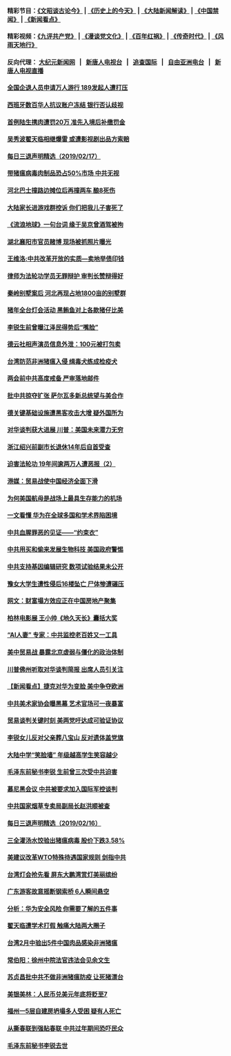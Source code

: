 #### 精彩节目：[《文昭谈古论今》](http://198.13.36.48/wenzhao) | [《历史上的今天》](http://198.13.36.48/today-in-history) | [《大陆新闻解读》](http://198.13.36.48/ntdtv-comedy) | [《中国禁闻》](http://198.13.36.48/ntdtv-news) | [《新闻看点》](http://198.13.36.48/news-insight) 

 #### 精彩视频：[《九评共产党》](http://198.13.36.48:10000/videos/jiuping) | [《漫谈党文化》](http://198.13.36.48:10000/videos/mtdwh) | [《百年红祸》](http://198.13.36.48:10000/videos/bnhh) | [《传奇时代》](http://198.13.36.48:10000/videos/legend) | [《风雨天地行》](http://198.13.36.48:10000/videos/fytdx) 

 #### 反向代理： [大纪元新闻网](http://198.13.36.48:10080/) &nbsp;&nbsp;|&nbsp;&nbsp; [新唐人电视台](http://198.13.36.48:8000/) &nbsp;&nbsp;|&nbsp;&nbsp; [追查国际](http://198.13.36.48:10010/) &nbsp;&nbsp;|&nbsp;&nbsp; [自由亚洲电台](http://198.13.36.48:9800/) &nbsp;&nbsp;|&nbsp;&nbsp; [新唐人电视直播](http://198.13.36.48/) 

#### [全国企退人员申请万人游行 189发起人遭打压](../pages/nsc413/n11052169.md?t=02180547) 


#### [西班牙数百华人抗议账户冻结 银行否认歧视](../pages/nsc413/n11052166.md?t=02180547) 

#### [首例陆生携肉遭罚20万 准先入境后补缴罚金](../pages/nsc413/n11051767.md?t=02180547) 

#### [吴秀波翟天临相继爆雷 或遭影视剧出品方索赔](../pages/nsc413/n11051890.md?t=02180547) 

#### [每日三退声明精选（2019/02/17）](../pages/nsc413/n11052097.md?t=02180547) 

#### [带猪瘟病毒肉制品恐占50%市场 中共无视](../pages/nsc413/n11051903.md?t=02180547) 

#### [河北巴士撞路边摊位后再撞两车 酿8死伤](../pages/nsc413/n11051960.md?t=02180547) 

#### [大陆家长进游戏群控诉 你们把我儿子害死了](../pages/nsc413/n11051794.md?t=02180547) 

#### [《流浪地球》一句台词 缘于吴京曾酒驾被拘](../pages/nsc413/n11050257.md?t=02180547) 

#### [湖北襄阳市官员赌博 现场被抓照片曝光](../pages/nsc413/n11051811.md?t=02180547) 

#### [王维洛:中共改革开放的实质—卖地举债印钱](../pages/nsc413/n11051706.md?t=02180547) 

#### [律师为法轮功学员无罪辩护 审判长赞辩得好](../pages/nsc413/n11051086.md?t=02180547) 

#### [秦岭别墅案后 河北再现占地1800亩的别墅群](../pages/nsc413/n11051711.md?t=02180547) 

#### [猪年全台灯会活动 黑鲔鱼对上各款猪仔比美](../pages/nsc413/n11051697.md?t=02180547) 

#### [李锐生前曾曝江泽民得势后“嘴脸”](../pages/nsc413/n11051686.md?t=02180547) 

#### [德云社相声演员信息外泄：100元被打包卖](../pages/nsc413/n11051726.md?t=02180547) 

#### [台湾防范非洲猪瘟入侵 缉毒犬练成检疫犬](../pages/nsc413/n11051674.md?t=02180547) 

#### [两会前中共高度戒备 严审落地邮件](../pages/nsc413/n11051621.md?t=02180547) 

#### [批中共掠夺扩张 萨尔瓦多新总统望与美合作](../pages/nsc413/n11050003.md?t=02180547) 

#### [德关键基础设施遭黑客攻击大增 疑外国所为](../pages/nsc413/n11051415.md?t=02180547) 

#### [对华谈判获大进展 川普：美国未来潜力无穷](../pages/nsc413/n11051330.md?t=02180547) 


#### [浙江绍兴前副市长退休14年后自首受查](../pages/nsc413/n11050911.md?t=02180547) 

#### [迫害法轮功 19年间逾两万人遭恶报（2）](../pages/nsc413/n11047910.md?t=02180547) 

#### [港媒：贸易战使中国经济全面下滑](../pages/nsc413/n11050590.md?t=02180547) 

#### [为何美国航母是战场上最具生存能力的机场](../pages/nsc413/n11045305.md?t=02180547) 

#### [一文看懂 华为在全球多国和学术界陷困境](../pages/nsc413/n11050269.md?t=02180547) 

#### [中共血腥罪恶的见证——“约束衣”](../pages/nsc413/n11046800.md?t=02180547) 

#### [中共用买和偷来发展生物科技 美国政府警惕](../pages/nsc413/n11050574.md?t=02180547) 

#### [中共支持基因编辑研究 数项试验结果未公开](../pages/nsc413/n11050101.md?t=02180547) 

#### [豫女大学生遭性侵后16楼坠亡 尸体惨遭碾压](../pages/nsc413/n11050545.md?t=02180547) 

#### [网文：财富塌方效应正在中国房地产聚集](../pages/nsc413/n11050517.md?t=02180547) 

#### [柏林电影展 王小帅《地久天长》囊括大奖](../pages/nsc413/n11050550.md?t=02180547) 

#### [“AI人妻” 专家：中共监控老百姓又一工具](../pages/nsc413/n11050392.md?t=02180547) 

#### [美中贸易战 暴露北京虚弱与僵化的政治体制](../pages/nsc413/n11050255.md?t=02180547) 

#### [川普佛州听取对华谈判简报 出席人员引关注](../pages/nsc413/n11050138.md?t=02180547) 

#### [【新闻看点】捷克对华为变脸 美中争夺欧洲](../pages/nsc413/n11050059.md?t=02180547) 

#### [中共美术家协会曝黑幕 艺术官场可一夜暴富](../pages/nsc413/n11050177.md?t=02180547) 

#### [贸易谈判关键时刻 美两党吁达成可验证协议](../pages/nsc413/n11050128.md?t=02180547) 

#### [李锐女儿反对父亲葬八宝山 反对遗体盖党旗](../pages/nsc413/n11050030.md?t=02180547) 

#### [大陆中学“笑脸墙” 年级越高学生笑容越少](../pages/nsc413/n11049809.md?t=02180547) 

#### [毛泽东前秘书李锐 生前曾三次受中共迫害](../pages/nsc413/n11049762.md?t=02180547) 

#### [慕尼黑会议 中共被要求加入国际军控谈判](../pages/nsc413/n11049858.md?t=02180547) 

#### [中共国家烟草专卖局副局长赵洪顺被查](../pages/nsc413/n11049725.md?t=02180547) 

#### [每日三退声明精选（2019/02/16）](../pages/nsc413/n11049849.md?t=02180547) 

#### [三全灌汤水饺验出猪瘟病毒 股价下跌3.58%](../pages/nsc413/n11049032.md?t=02180547) 

#### [美建议改革WTO特殊待遇国家规则 剑指中共](../pages/nsc413/n11049527.md?t=02180547) 

#### [台湾灯会抢先看 屏东大鹏湾赏灯美丽缤纷](../pages/nsc413/n11049463.md?t=02180547) 

#### [广东游客故意摇断钢索桥 6人瞬间悬空](../pages/nsc413/n11049571.md?t=02180547) 

#### [分析：华为安全风险 你需要了解的五件事](../pages/nsc413/n11038295.md?t=02180547) 


#### [翟天临遭学术打假 触痛大陆两大圈子](../pages/nsc413/n11049322.md?t=02180547) 

#### [台湾2月中验出5件中国肉品感染非洲猪瘟](../pages/nsc413/n11049212.md?t=02180547) 

#### [常伯阳：徐州中院法官违法会见余文生](../pages/nsc413/n11040669.md?t=02180547) 

#### [苏贞昌批中共不做非洲猪瘟防疫 让死猪漂台](../pages/nsc413/n11049126.md?t=02180547) 

#### [美银美林：人民币兑美元年底将贬至7](../pages/nsc413/n11048930.md?t=02180547) 

#### [福州一5层自建房坍塌多人受困 疑有人死亡](../pages/nsc413/n11048768.md?t=02180547) 

#### [从撕春联到强贴春联 中共过年期间恐吓民众](../pages/nsc413/n11048114.md?t=02180547) 

#### [毛泽东前秘书李锐去世](../pages/nsc413/n11048899.md?t=02180547) 

